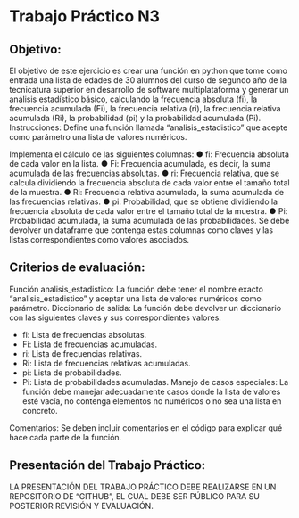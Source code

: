 # Trabajo Práctico N3

## Objetivo:
El objetivo de este ejercicio es crear una función en python que tome como entrada una lista
de edades de 30 alumnos del curso de segundo año de la tecnicatura superior en desarrollo de
software multiplataforma y generar un análisis estadístico básico, calculando la frecuencia
absoluta (fi), la frecuencia acumulada (Fi), la frecuencia relativa (ri), la frecuencia relativa
acumulada (Ri), la probabilidad (pi) y la probabilidad acumulada (Pi). Instrucciones:
Define una función llamada “analisis_estadistico” que acepte como parámetro una lista de
valores numéricos. 


Implementa el cálculo de las siguientes columnas:
● fi: Frecuencia absoluta de cada valor en la lista. 
● Fi: Frecuencia acumulada, es decir, la suma acumulada de las frecuencias absolutas. 
● ri: Frecuencia relativa, que se calcula dividiendo la frecuencia absoluta de cada valor
entre el tamaño total de la muestra. 
● Ri: Frecuencia relativa acumulada, la suma acumulada de las frecuencias relativas. 
● pi: Probabilidad, que se obtiene dividiendo la frecuencia absoluta de cada valor entre
el tamaño total de la muestra. 
● Pi: Probabilidad acumulada, la suma acumulada de las probabilidades. Se debe devolver un dataframe que contenga estas columnas como claves y las listas
correspondientes como valores asociados. 

## Criterios de evaluación:
Función analisis_estadistico: La función debe tener el nombre exacto “analisis_estadistico” y aceptar una lista de valores numéricos como parámetro. Diccionario de salida: La función debe devolver un diccionario con las siguientes claves y
sus correspondientes valores:
* fi: Lista de frecuencias absolutas.
* Fi: Lista de frecuencias acumuladas.
* ri: Lista de frecuencias relativas.
* Ri: Lista de frecuencias relativas acumuladas.
* pi: Lista de probabilidades.
* Pi: Lista de probabilidades acumuladas. Manejo de casos especiales: La función debe manejar adecuadamente casos donde la lista de
valores esté vacía, no contenga elementos no numéricos o no sea una lista en concreto.


Comentarios: Se deben incluir comentarios en el código para explicar qué hace cada parte de
la función. 

## Presentación del Trabajo Práctico:
LA PRESENTACIÓN DEL TRABAJO PRÁCTICO DEBE REALIZARSE EN UN
REPOSITORIO DE “GITHUB”, EL CUAL DEBE SER PÚBLICO PARA SU
POSTERIOR REVISIÓN Y EVALUACIÓN.